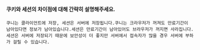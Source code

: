 #### 쿠키와 세션의 차이점에 대해 간략히 설명해주세요.

```
쿠니는 클라이언트에 저장, 세션은 서버에 저장됩니다.쿠니는 크라우저가 꺼져도 만료기간이 남아있다면 정보가 남아있습니다.세션은 만료기간이 남아있어도 브라우저가 꺼지면 사라집니다. 세션은 서버에 저장되기 때문에 보안성이 더 좋지만 서버에서 접속자가 많을 경우 서버에 부하가 걸릴 수 있습니다.
```

